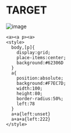 # TARGET

![image](https://github.com/user-attachments/assets/8aed8292-9152-461b-959c-c20ab1c997b5)

```
<a><a p><a>
<style>
  body,[p]{
    display:grid;
    place-items:center;
    background:#62306D
  }
  a{
    position:absolute;
    background:#F7EC7D;
    width:100;
    height:80;
    border-radius:50%;
    left:78
  }
  a+a{left:unset}
  a+a+a{left:222}
</style>
```
